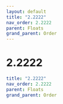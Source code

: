```yaml
---
layout: default
title: "2.2222"
nav_order: 2.2222
parent: Floats
grand_parent: Order
---
```


# 2.2222

```yaml
title: "2.2222"
nav_order: 2.2222
parent: Floats
grand_parent: Order
```
